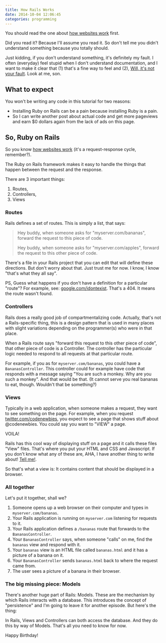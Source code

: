 ```yaml
---
title: How Rails Works
date: 2014-10-04 12:06:45
categories: programming
---
```


You should read the one about [how websites work](/blog/what-is-a-website) first.

Did you read it? Because I'll assume you read it. So don't tell me you didn't
understand something because you totally should.

Just kidding, if you don't understand something, it's definitely my fault.
I often (everyday) feel stupid when I don't understand documentation,
and I want to make it clear that (1) that's a fine way to feel and (2),
[Will, it's not your fault][1]. Look at me, son.

[1]: https://www.youtube.com/watch?v=GtkST5-ZFHw



## What to expect

You won't be writing any code in this tutorial for two reasons:

- Installing Ruby on Rails can be a pain because installing Ruby is a pain.
- So I can write another post about actual code and get more pageviews and earn
  $0 dollars again from the lack of ads on this page.

## So, Ruby on Rails

So you know [how websites work](/blog/what-is-a-website) (it's a request-response cycle, remember?).

The Ruby on Rails framework makes it easy to handle the things that
happen between the request and the response.

There are 3 important things:

1. Routes,
1. Controllers,
1. Views



### Routes

Rails defines a set of routes. This is simply a list, that says:

> Hey buddy, when someone asks for "myserver.com/bananas", forward the request
> to this piece of code.
>
> Hey buddy, when someone asks for "myserver.com/apples", forward the request
> to this other piece of code.

There's a file in your Rails project that you can edit that will define these
directions. But don't worry about that. Just trust me for now. I know, I know
"that's what they all say".

PS, Guess what happens if you don't have a definition for a particular "route"?
For example, see: [google.com/idontexist](https://www.google.com/idontexist).
That's a 404. It means the route wasn't found.

### Controllers

Rails does a really good job of compartmentalizing code. Actually, that's not
a Rails-specific thing, this is a design pattern that is used in many places
with slight variations depending on the programmer(s) who were in that place.

When a Rails route says "forward this request to this other piece of code",
that other piece of code is a Controller. The controller has the particular
logic needed to respond to all requests at that particular route.

For example, if you as for `myserver.com/bananas`, you could have a
`BananasController`. This controller could for example have code that
responds with a message saying "You are such a monkey. Why are you such a
monkey". And that would be that. (It cannot serve you real bananas to eat,
though. Wouldn't that be something?)


### Views

Typically in a web application, when someone makes a request, they want to
see something on the page. For example, when you request
[twitter.com/codenewbies](//twitter.com/codenewbies), you expect to see a page
that shows stuff about @codenewbies. You could say you want to "VIEW" a page.

VOILA!

Rails has this cool way of displaying stuff on a page and it calls these files
"View" files. That's where you put your HTML and CSS and Javascript. If you
don't know what any of these are, AHA, I have another thing to write about!
[Tell me!](//twitter.com/mehulkar).

So that's what a view is: It contains content that should be displayed in a browser.



### All together

Let's put it together, shall we?

1. Someone opens up a web browser on their computer and types in `myserver.com/bananas`.
1. Your Rails application is running on `myserver.com` listening for requests to it.
1. Your Rails application defines a `/bananas` route that forwards to the `BananasController`.
1. Your `BananasController` says, when someone "calls" on me, find the `bananas` view and respond with it.
1. Your `bananas` view is an HTML file called `bananas.html` and it has a picture of a banana on it.
1. Your `BananasController` sends `bananas.html` back to where the request came from.
1. The user sees a picture of a banana in their browser.

### The big missing piece: Models

There's another huge part of Rails: Models. These are the mechanism by which Rails
interacts with a database. This introduces the concept of "persistence" and I'm going
to leave it for another episode. But here's the thing:

In Rails, Views and Controllers can both access the database. And they do this by way
of Models. That's all you need to know for now.

Happy Birthday!
